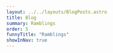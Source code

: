 ```yaml
---
layout: ../../layouts/BlogPosts.astro
title: Blog
summary: Ramblings
order: 5
funnyTitle: "Ramblings"
showInNav: true
---
```

